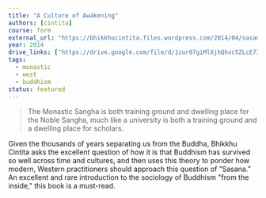 ```yaml
---
title: "A Culture of Awakening"
authors: [cintita]
course: form
external_url: "https://bhikkhucintita.files.wordpress.com/2014/04/sasana6x9withcover.pdf"
year: 2014
drive_links: ["https://drive.google.com/file/d/1zur07giMlXjhQhvc5ZLcE737t5IEpqxb/view?usp=drivesdk"]
tags:
  - monastic
  - west
  - buddhism
status: featured
---
```


> The Monastic Sangha is both training ground and dwelling place for the Noble Sangha, much like a university is both a training ground and a dwelling place for scholars.

Given the thousands of years separating us from the Buddha, Bhikkhu Cintita asks the excellent question of how it is that Buddhism has survived so well across time and cultures, and then uses this theory to ponder how modern, Western practitioners should approach this question of “Sasana.” An excellent and rare introduction to the sociology of Buddhism "from the inside," this book is a must-read.

